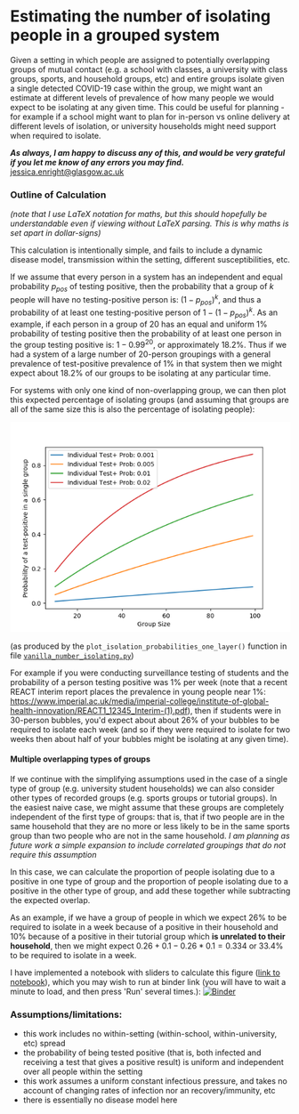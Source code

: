 # Estimating the number of isolating people in a grouped system

Given a setting in which people are assigned to potentially overlapping groups of mutual contact (e.g. a school with classes, a university with class groups, sports, and household groups, etc) and entire groups isolate given a single detected COVID-19 case within the group, we might want an estimate at different levels of prevalence of how many people we would expect to be isolating at any given time.  This could be useful for planning - for example if a school might want to plan for in-person vs online delivery at different levels of isolation, or university households might need support when required to isolate.  

***As always, I am happy to discuss any of this, and would be very grateful if you let me know of any errors you may find.*** 
jessica.enright@glasgow.ac.uk

### Outline of Calculation
*(note that I use LaTeX notation for maths, but this should hopefully be understandable even if viewing without LaTeX parsing.  This is why maths is set apart in dollar-signs)*

This calculation is intentionally simple, and fails to include a dynamic disease model, transmission within the setting, different susceptibilities, etc.  

If we assume that every person in a system has an independent and equal probability $p_{pos}$ of testing positive, then the probability that a group of $k$ people will have no testing-positive person is: $(1-p_{pos})^k$, and thus a probability of at least one testing-positive person of $1-(1-p_{pos})^k$.  As an example, if each person in a group of 20 has an equal and uniform 1% probability of testing positive then the probability of at least one person in the group testing positive is: $1-0.99^{20}$, or approximately 18.2%.   Thus if we had a system of a large number of 20-person groupings with a general prevalence of test-positive prevalence of 1% in that system then we might expect about 18.2% of our groups to be isolating at any particular time.  

For systems with only one kind of non-overlapping group, we can then plot this expected percentage of isolating groups (and assuming that groups are all of the same size this is also the percentage of isolating people):

![](isolation_probabilities_one_layer.png)

(as produced by the `plot_isolation_probabilities_one_layer()` function in file [`vanilla_number_isolating.py`](vanilla_number_isolating.py))

For example if you were conducting surveillance testing of students and the probability of a person testing positive was 1% per week (note that a recent REACT interim report places the prevalence in young people near 1%: https://www.imperial.ac.uk/media/imperial-college/institute-of-global-health-innovation/REACT1_12345_Interim-(1).pdf), then if students were in 30-person bubbles, you'd expect about about 26% of your bubbles to be required to isolate each week (and so if they were required to isolate for two weeks then about half of your bubbles might be isolating at any given time).

#### Multiple overlapping types of groups
If we continue with the simplifying assumptions used in the case of a single type of group (e.g. university student households) we can also consider other types of recorded groups (e.g. sports groups or tutorial groups).  In the easiest naive case, we might assume that these groups are completely independent of the first type of groups: that is, that if two people are in the same household that they are no more or less likely to be in the same sports group than two people who are not in the same household.  *I am planning as future work a simple expansion to include correlated groupings that do not require this assumption* 

In this case, we can calculate the proportion of people isolating due to a positive in one type of group and the proportion of people isolating due to a positive in the other type of group, and add these together while subtracting the expected overlap.  

As an example, if we have a group of people in which we expect 26% to be required to isolate in a week because of a positive in their household and 10% because of a positive in their tutorial group which **is unrelated to their household**, then we might expect $0.26 + 0.1 - 0.26*0.1 = 0.334$ or 33.4% to be required to isolate in a week.  

I have implemented a notebook with sliders to calculate this figure ([link to notebook](overlapping_groups_isolating.ipynb)), which you may wish to run at binder link (you will have to wait a minute to load, and then press 'Run' several times.): 
[![Binder](https://mybinder.org/badge_logo.svg)](https://mybinder.org/v2/gh/magicicada/simple_epi_calculations/master?filepath=number_groups_shutdown%2Foverlapping_groups_isolating.ipynb)

### Assumptions/limitations:
- this work includes no within-setting (within-school, within-university, etc) spread
- the probability of being tested positive (that is, both infected and receiving a test that gives a positive result) is uniform and independent over all people within the setting
- this work assumes a uniform constant infectious pressure, and takes no account of changing rates of infection nor an recovery/immunity, etc
- there is essentially no disease model here 
